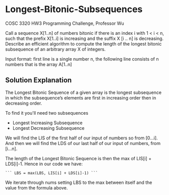 # Longest-Bitonic-Subsequences
COSC 3320 HW3 Programming Challenge, Professor Wu

Call a sequence X[1..n] of numbers bitonic if there is an index i with 1 < i < n, such that the prefix X[1..i] is increasing and the suffix X [i .. n] is decreasing. Describe an efficient algorithm to compute the length of the longest bitonic subsequence of an arbitrary array X of integers.

Input format: first line is a single number n, the following line consists of n numbers that is the array A[1..n]

## Solution Explanation
The Longest Bitonic Sequence of a given array is the longest subsequence in which the subsequence’s elements are first in increasing order then in decreasing order.

To find it you'll need two subsequences
* Longest Increasing Subsequence
* Longest Decreasing Subsequence

We will find the LIS of the first half of our input of numbers so from [0...i]. And then we will find the LDS of our last half of our input of numbers, from [i...n].

The length of the Longest Bitonic Sequence is then the max of LIS[i] + LDS[i]-1.
Hence in our code we have:
	
	``` LBS = max(LBS, LIS[i] + LDS[i]-1) ```

We iterate through nums setting LBS to the max between itself and the value from the formula above. 
